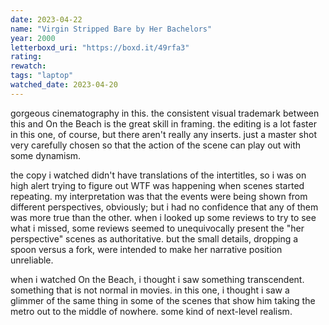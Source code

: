 ```yaml
---
date: 2023-04-22
name: "Virgin Stripped Bare by Her Bachelors"
year: 2000
letterboxd_uri: "https://boxd.it/49rfa3"
rating: 
rewatch: 
tags: "laptop"
watched_date: 2023-04-20
---
```


gorgeous cinematography in this. the consistent visual trademark between this and On the Beach is the great skill in framing. the editing is a lot faster in this one, of course, but there aren't really any inserts. just a master shot very carefully chosen so that the action of the scene can play out with some dynamism. 

the copy i watched didn't have translations of the intertitles, so i was on high alert trying to figure out WTF was happening when scenes started repeating. my interpretation was that the events were being shown from different perspectives, obviously; but i had no confidence that any of them was more true than the other. when i looked up some reviews to try to see what i missed, some reviews seemed to unequivocally present the "her perspective" scenes as authoritative. but the small details, dropping a spoon versus a fork, were intended to make her narrative position unreliable.

when i watched On the Beach, i thought i saw something transcendent. something that is not normal in movies. in this one, i thought i saw a glimmer of the same thing in some of the scenes that show him taking the metro out to the middle of nowhere. some kind of next-level realism.
